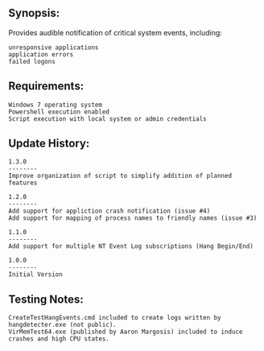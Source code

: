 
Synopsis:
-------------------------------
Provides audible notification of critical system events, including:

	unresponsive applications
	application errors
	failed logons

Requirements:
-------------------------------

	Windows 7 operating system
	Powershell execution enabled
	Script execution with local system or admin credentials

Update History:
-------------------------------

	1.3.0
	--------
	Improve organization of script to simplify addition of planned features

	1.2.0
	--------
	Add support for appliction crash notification (issue #4)
	Add support for mapping of process names to friendly names (issue #3)

	1.1.0
	--------
	Add support for multiple NT Event Log subscriptions (Hang Begin/End)

	1.0.0
	--------
	Initial Version

Testing Notes:
-------------------------------

	CreateTestHangEvents.cmd included to create logs written by hangdetecter.exe (not public).
	VirMemTest64.exe (published by Aaron Margosis) included to induce crashes and high CPU states.

